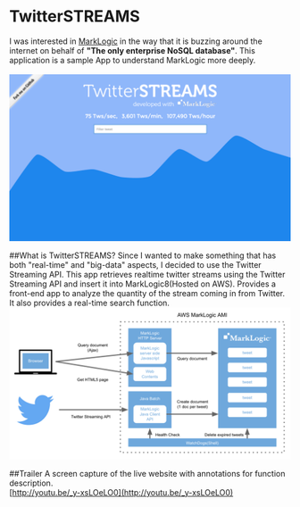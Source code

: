 # TwitterSTREAMS
I was interested in [MarkLogic](http://jp.marklogic.com/) in the way that it is buzzing around the internet on behalf of **"The only enterprise NoSQL database"**. This application is a sample App to understand MarkLogic more deeply.<br><br>
![tw_img](https://raw.githubusercontent.com/uskay/TwitterStreams4MarkLogic/master/WebContent/img/tw_img.png)

##What is TwitterSTREAMS?
Since I wanted to make something that has both "real-time" and "big-data" aspects, I decided to use the Twitter Streaming API. This app retrieves realtime twitter streams using the Twitter Streaming API and insert it into MarkLogic8(Hosted on AWS). Provides a front-end app to analyze the quantity of the stream coming in from Twitter. It also provides a real-time search function.
![tw_model](https://raw.githubusercontent.com/uskay/TwitterStreams4MarkLogic/master/WebContent/img/tw_model.png)

##Trailer
A screen capture of the live website with annotations for function description.<br>
[http://youtu.be/_y-xsLOeLO0](http://youtu.be/_y-xsLOeLO0)
